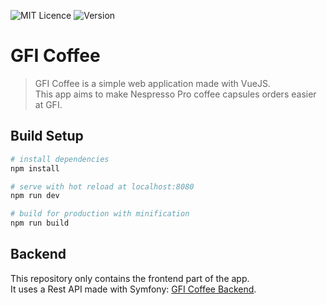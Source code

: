 ![MIT Licence](https://img.shields.io/badge/licence-GPL-green.svg)
![Version](https://img.shields.io/badge/version-0.1-green.svg)

# GFI Coffee

> GFI Coffee is a simple web application made with VueJS.  
> This app aims to make Nespresso Pro coffee capsules orders easier at GFI.

## Build Setup

``` bash
# install dependencies
npm install

# serve with hot reload at localhost:8080
npm run dev

# build for production with minification
npm run build
```

## Backend

This repository only contains the frontend part of the app.  
It uses a Rest API made with Symfony: [GFI Coffee Backend](https://github.com/GFICoffee/GFICoffee-Backend).